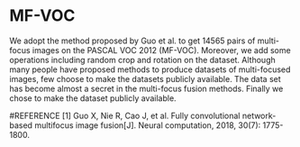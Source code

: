 # MF-VOC
We adopt the method proposed by Guo et al. to get 14565 pairs of multi-focus images on the PASCAL VOC 2012 (MF-VOC). 
Moreover, we add some operations including random crop and rotation on the dataset.
Although many people have proposed methods to produce datasets of multi-focused images, few choose to make the datasets publicly available.
The data set has become almost a secret in the multi-focus fusion methods.
Finally we chose to make the dataset publicly available.

#REFERENCE
[1] Guo X, Nie R, Cao J, et al. Fully convolutional network-based multifocus image fusion[J]. Neural computation, 2018, 30(7): 1775-1800.
